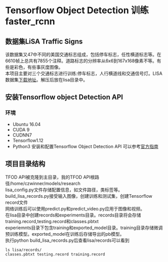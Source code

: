 # Tensorflow Object Detection 训练faster_rcnn
## 数据集LiSA Traffic Signs
该数据集又47中不同的美国交通标志组成，包括停车标志，任性横道标志等。在6610帧上总共有7855个注释。道路标志的分辨率从6x6到167x168像素不等。有些是彩色，有些事灰度图像。<br>
本项目主要对三个交通标志进行训练:停车标志，人行横道线和交通信号灯。LISA数据集[下载地址](http://cvrr.ucsd.edu/LISA/lisa-traffic-sign-dataset.html)。解压后放在lisa目录中。<br>
## 安装Tensorflow object Detection API
### 环境
* Ubuntu 16.04
* CUDA 9
* CUDNN7
* Tensorflow1.12
* Python3
安装和配置Tensorflow Object Detection API 可以参考[官方指南](https://github.com/tensorflow/models/blob/master/research/object_detection/g3doc/installation.md)
## 项目目录结构
TFOD API被克隆到主目录，我的TFOD API根路径/home/czwinner/models/research<br>
lisa_config.py文件存储配置信息，如文件路径，类标签等。<br>
build_lisa_records.py接受输入图像，创建训练和测试集，创建Tensorflow record文件<br>
网络训练后可以使用predict.py和predict_video.py应用于图像和视频。<br>
在lisa目录中创建records和experiments目录。records目录将会存储training.record,testing.record和classes.pbtxt<br>
experiemnts目录下包含training和exported_model目录。training目录存储微调预训练模型。exported_model在训练后存储导出的pb模型。<br>
执行python build_lisa_records.py后查看lisa/records可以看到
```linux
ls lisa/records/
classes.pbtxt testing.record training.record
```

